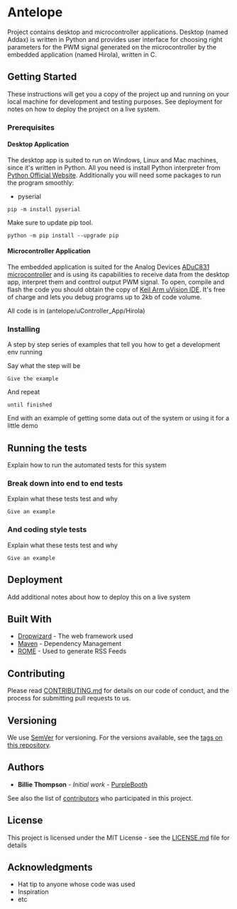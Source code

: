 # Antelope

Project contains desktop and microcontroller applications. Desktop (named Addax) is written in Python and provides user interface for choosing right parameters for the PWM signal generated on the microcontroller by the embedded application (named Hirola), written in C. 

## Getting Started

These instructions will get you a copy of the project up and running on your local machine for development and testing purposes. See deployment for notes on how to deploy the project on a live system.

### Prerequisites

#### Desktop Application

The desktop app is suited to run on Windows, Linux and Mac machines, since it's written in Python. All you need is install Python interpreter from [Python Official Website](https://www.python.org/). Additionally you will need some packages to run the program smoothly:

- pyserial

```
pip -m install pyserial
```

Make sure to update pip tool.

```
python -m pip install --upgrade pip
```

#### Microcontroller Application

The embedded application is suited for the Analog Devices [ADuC831 microcontroller](https://www.analog.com/media/en/technical-documentation/data-sheets/aduc831.pdf) and is using its capabilities to receive data from the desktop app, interpret them and conttrol output PWM signal. To open, compile and flash the code you should obtain the copy of [Keil Arm uVision IDE](http://www2.keil.com/mdk5/uvision/). It's free of charge and lets you debug programs up to 2kb of code volume.

All code is in (antelope/uController_App/Hirola)


### Installing

A step by step series of examples that tell you how to get a development env running

Say what the step will be

```
Give the example
```

And repeat

```
until finished
```

End with an example of getting some data out of the system or using it for a little demo

## Running the tests

Explain how to run the automated tests for this system

### Break down into end to end tests

Explain what these tests test and why

```
Give an example
```

### And coding style tests

Explain what these tests test and why

```
Give an example
```

## Deployment

Add additional notes about how to deploy this on a live system

## Built With

* [Dropwizard](http://www.dropwizard.io/1.0.2/docs/) - The web framework used
* [Maven](https://maven.apache.org/) - Dependency Management
* [ROME](https://rometools.github.io/rome/) - Used to generate RSS Feeds

## Contributing

Please read [CONTRIBUTING.md](https://gist.github.com/PurpleBooth/b24679402957c63ec426) for details on our code of conduct, and the process for submitting pull requests to us.

## Versioning

We use [SemVer](http://semver.org/) for versioning. For the versions available, see the [tags on this repository](https://github.com/your/project/tags). 

## Authors

* **Billie Thompson** - *Initial work* - [PurpleBooth](https://github.com/PurpleBooth)

See also the list of [contributors](https://github.com/your/project/contributors) who participated in this project.

## License

This project is licensed under the MIT License - see the [LICENSE.md](LICENSE.md) file for details

## Acknowledgments

* Hat tip to anyone whose code was used
* Inspiration
* etc

